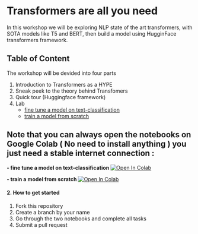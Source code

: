 # Transformers are all you need
In this workshop we will be exploring NLP state of the art transformers, with SOTA models like T5 and BERT, then build a model using HugginFace transformers framework.


## Table of Content 
The workshop will be devided into four parts

1. Introduction to Transformers as a HYPE
2. Sneak peek to the theory behind Transfomers
3. Quick tour (Huggingface framework)
4. Lab 
   * [fine tune a model on text-classification]()  
   * [train a model from scratch]()
   
## Note that you can always open the notebooks on Google Colab ( No need to install anything ) you just need a stable internet connection : 

  <b> - fine tune a model on text-classification </b>  <a  href=""> 
  <img src="https://colab.research.google.com/assets/colab-badge.svg" alt="Open In Colab"/>
</a> 

<b> - train a model from scratch </b>  <a  href=""> 
  <img src="https://colab.research.google.com/assets/colab-badge.svg" alt="Open In Colab"/>
</a> 


#### 2. How to get started 
1. Fork this repository
2. Create a branch by your name
3. Go through the two notebooks and complete all tasks
4. Submit a pull request

